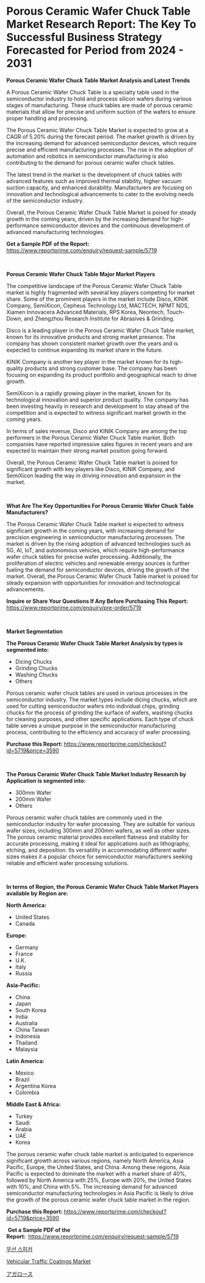 <p><h1>Porous Ceramic Wafer Chuck Table Market Research Report: The Key To Successful Business Strategy Forecasted for Period from 2024 - 2031</h1></p><p><strong>Porous Ceramic Wafer Chuck Table Market Analysis and Latest Trends</strong></p>
<p><p>A Porous Ceramic Wafer Chuck Table is a specialty table used in the semiconductor industry to hold and process silicon wafers during various stages of manufacturing. These chuck tables are made of porous ceramic materials that allow for precise and uniform suction of the wafers to ensure proper handling and processing.</p><p>The Porous Ceramic Wafer Chuck Table Market is expected to grow at a CAGR of 5.20% during the forecast period. The market growth is driven by the increasing demand for advanced semiconductor devices, which require precise and efficient manufacturing processes. The rise in the adoption of automation and robotics in semiconductor manufacturing is also contributing to the demand for porous ceramic wafer chuck tables.</p><p>The latest trend in the market is the development of chuck tables with advanced features such as improved thermal stability, higher vacuum suction capacity, and enhanced durability. Manufacturers are focusing on innovation and technological advancements to cater to the evolving needs of the semiconductor industry.</p><p>Overall, the Porous Ceramic Wafer Chuck Table Market is poised for steady growth in the coming years, driven by the increasing demand for high-performance semiconductor devices and the continuous development of advanced manufacturing technologies.</p></p>
<p><strong>Get a Sample PDF of the Report:&nbsp;</strong> <a href="https://www.reportprime.com/enquiry/request-sample/5719">https://www.reportprime.com/enquiry/request-sample/5719</a></p>
<p>&nbsp;</p>
<p><strong>Porous Ceramic Wafer Chuck Table Major Market Players</strong></p>
<p><p>The competitive landscape of the Porous Ceramic Wafer Chuck Table market is highly fragmented with several key players competing for market share. Some of the prominent players in the market include Disco, KINIK Company, SemiXicon, Cepheus Technology Ltd, MACTECH, NPMT NDS, Xiamen Innovacera Advanced Materials, RPS Korea, Neontech, Touch-Down, and Zhengzhou Research Institute for Abrasives & Grinding.</p><p>Disco is a leading player in the Porous Ceramic Wafer Chuck Table market, known for its innovative products and strong market presence. The company has shown consistent market growth over the years and is expected to continue expanding its market share in the future.</p><p>KINIK Company is another key player in the market known for its high-quality products and strong customer base. The company has been focusing on expanding its product portfolio and geographical reach to drive growth.</p><p>SemiXicon is a rapidly growing player in the market, known for its technological innovation and superior product quality. The company has been investing heavily in research and development to stay ahead of the competition and is expected to witness significant market growth in the coming years.</p><p>In terms of sales revenue, Disco and KINIK Company are among the top performers in the Porous Ceramic Wafer Chuck Table market. Both companies have reported impressive sales figures in recent years and are expected to maintain their strong market position going forward.</p><p>Overall, the Porous Ceramic Wafer Chuck Table market is poised for significant growth with key players like Disco, KINIK Company, and SemiXicon leading the way in driving innovation and expansion in the market.</p></p>
<p>&nbsp;</p>
<p><strong>What Are The Key Opportunities For Porous Ceramic Wafer Chuck Table Manufacturers?</strong></p>
<p><p>The Porous Ceramic Wafer Chuck Table market is expected to witness significant growth in the coming years, with increasing demand for precision engineering in semiconductor manufacturing processes. The market is driven by the rising adoption of advanced technologies such as 5G, AI, IoT, and autonomous vehicles, which require high-performance wafer chuck tables for precise wafer processing. Additionally, the proliferation of electric vehicles and renewable energy sources is further fueling the demand for semiconductor devices, driving the growth of the market. Overall, the Porous Ceramic Wafer Chuck Table market is poised for steady expansion with opportunities for innovation and technological advancements.</p></p>
<p><strong>Inquire or Share Your Questions If Any Before Purchasing This Report:</strong> <a href="https://www.reportprime.com/enquiry/pre-order/5719">https://www.reportprime.com/enquiry/pre-order/5719</a></p>
<p>&nbsp;</p>
<p><strong>Market Segmentation</strong></p>
<p><strong>The Porous Ceramic Wafer Chuck Table Market Analysis by types is segmented into:</strong></p>
<p><ul><li>Dicing Chucks</li><li>Grinding Chucks</li><li>Washing Chucks</li><li>Others</li></ul></p>
<p><p>Porous ceramic wafer chuck tables are used in various processes in the semiconductor industry. The market types include dicing chucks, which are used for cutting semiconductor wafers into individual chips, grinding chucks for the process of grinding the surface of wafers, washing chucks for cleaning purposes, and other specific applications. Each type of chuck table serves a unique purpose in the semiconductor manufacturing process, contributing to the efficiency and accuracy of wafer processing.</p></p>
<p><strong>Purchase this Report:&nbsp;</strong><a href="https://www.reportprime.com/checkout?id=5719&price=3590">https://www.reportprime.com/checkout?id=5719&price=3590</a></p>
<p>&nbsp;</p>
<p><strong>The Porous Ceramic Wafer Chuck Table Market Industry Research by Application is segmented into:</strong></p>
<p><ul><li>300mm Wafer</li><li>200mm Wafer</li><li>Others</li></ul></p>
<p><p>Porous ceramic wafer chuck tables are commonly used in the semiconductor industry for wafer processing. They are suitable for various wafer sizes, including 300mm and 200mm wafers, as well as other sizes. The porous ceramic material provides excellent flatness and stability for accurate processing, making it ideal for applications such as lithography, etching, and deposition. Its versatility in accommodating different wafer sizes makes it a popular choice for semiconductor manufacturers seeking reliable and efficient wafer processing solutions.</p></p>
<p>&nbsp;</p>
<p><strong>In terms of Region, the Porous Ceramic Wafer Chuck Table Market Players available by Region are:</strong></p>
<p>
    <p> <strong> North America: </strong>
        <ul>
            <li>United States</li>
            <li>Canada</li>
        </ul>
        </p> 
    <p> <strong> Europe: </strong>
        <ul>
            <li>Germany</li>
            <li>France</li>
            <li>U.K.</li>
            <li>Italy</li>
            <li>Russia</li>
        </ul>
        </p> 
    <p> <strong> Asia-Pacific: </strong>
        <ul>
            <li>China</li>
            <li>Japan</li>
            <li>South Korea</li>
            <li>India</li>
            <li>Australia</li>
            <li>China Taiwan</li>
            <li>Indonesia</li>
            <li>Thailand</li>
            <li>Malaysia</li>
        </ul>
        </p> 
    <p> <strong> Latin America: </strong>
        <ul>
            <li>Mexico</li>
            <li>Brazil</li>
            <li>Argentina Korea</li>
            <li>Colombia</li>
        </ul>
        </p> 
    <p> <strong> Middle East & Africa: </strong>
        <ul>
            <li>Turkey</li>
            <li>Saudi</li>
            <li>Arabia</li>
            <li>UAE</li>
            <li>Korea</li>
        </ul>
    </p>
    </p>
<p><p>The porous ceramic wafer chuck table market is anticipated to experience significant growth across various regions, namely North America, Asia Pacific, Europe, the United States, and China. Among these regions, Asia Pacific is expected to dominate the market with a market share of 40%, followed by North America with 25%, Europe with 20%, the United States with 10%, and China with 5%. The increasing demand for advanced semiconductor manufacturing technologies in Asia Pacific is likely to drive the growth of the porous ceramic wafer chuck table market in the region.</p></p>
<p><strong>Purchase this Report: </strong><a href="https://www.reportprime.com/checkout?id=5719&price=3590">https://www.reportprime.com/checkout?id=5719&price=3590</a></p>
<p>&nbsp;<strong>Get a Sample PDF of the Report:&nbsp;&nbsp;</strong><a href="https://www.reportprime.com/enquiry/request-sample/5719">https://www.reportprime.com/enquiry/request-sample/5719</a></p>
<p><strong></strong></p>
<p><p><a href="https://medium.com/@bub56567/%EB%AC%B4%EC%84%A0-%EC%8A%A4%ED%94%BC%EC%BB%A4-%EC%8B%9C%EC%9E%A5-%EB%B6%84%EC%84%9D-%EA%B8%80%EB%A1%9C%EB%B2%8C-%EC%82%B0%EC%97%85-%EC%A0%84%EB%A7%9D-%EB%B0%8F-%EC%98%88%EC%B8%A1-2024%EB%85%84%EB%B6%80%ED%84%B0-2031%EB%85%84-00a51eb34558">무선 스피커</a></p><p><a href="https://three-jumbo-f6d.notion.site/Insights-into-Vehicular-Traffic-Coatings-Market-Size-Analysing-Market-Share-Trends-and-Growth-fro-69d651351012499ca17ed5a261899878">Vehicular Traffic Coatings Market</a></p><p><a href="https://github.com/lababdou/Market-Research-Report-List-3/blob/main/142482315869.md">アガロース</a></p></p>
